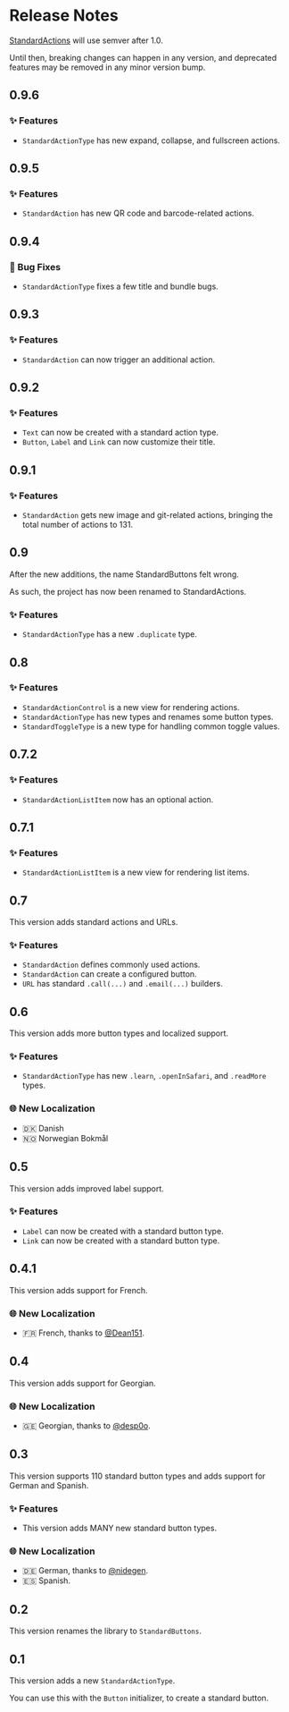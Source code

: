 # Release Notes

[StandardActions](https://github.com/danielsaidi/StandardActions) will use semver after 1.0. 

Until then, breaking changes can happen in any version, and deprecated features may be removed in any minor version bump.



## 0.9.6

### ✨ Features

* `StandardActionType` has new expand, collapse, and fullscreen actions.
 


## 0.9.5

### ✨ Features

* `StandardAction` has new QR code and barcode-related actions.
 


## 0.9.4

### 🐛 Bug Fixes

* `StandardActionType` fixes a few title and bundle bugs.
 


## 0.9.3

### ✨ Features

* `StandardAction` can now trigger an additional action.
 


## 0.9.2

### ✨ Features

* `Text` can now be created with a standard action type.
* `Button`, `Label` and `Link` can now customize their title.
 


## 0.9.1

### ✨ Features

* `StandardAction` gets new image and git-related actions, bringing the total number of actions to 131.
 


## 0.9

After the new additions, the name StandardButtons felt wrong.

As such, the project has now been renamed to StandardActions.

### ✨ Features

* `StandardActionType` has a new `.duplicate` type.



## 0.8

### ✨ Features

* `StandardActionControl` is a new view for rendering actions.
* `StandardActionType` has new types and renames some button types.
* `StandardToggleType` is a new type for handling common toggle values.



## 0.7.2

### ✨ Features

* `StandardActionListItem` now has an optional action.



## 0.7.1

### ✨ Features

* `StandardActionListItem` is a new view for rendering list items.



## 0.7

This version adds standard actions and URLs. 

### ✨ Features

* `StandardAction` defines commonly used actions.
* `StandardAction` can create a configured button.
* `URL` has standard `.call(...)` and `.email(...)` builders.



## 0.6

This version adds more button types and localized support. 

### ✨ Features

* `StandardActionType` has new `.learn`, `.openInSafari`, and `.readMore` types.

### 🌐 New Localization

* 🇩🇰 Danish 
* 🇳🇴 Norwegian Bokmål



## 0.5

This version adds improved label support. 

### ✨ Features

* `Label` can now be created with a standard button type.
* `Link` can now be created with a standard button type. 



## 0.4.1

This version adds support for French. 

### 🌐 New Localization

* 🇫🇷 French, thanks to [@Dean151](https://github.com/Dean151). 



## 0.4

This version adds support for Georgian. 

### 🌐 New Localization

* 🇬🇪 Georgian, thanks to [@desp0o](https://github.com/desp0o). 



## 0.3

This version supports 110 standard button types and adds support for German and Spanish. 

### ✨ Features

* This version adds MANY new standard button types.

### 🌐 New Localization

* 🇩🇪 German, thanks to [@nidegen](https://github.com/nidegen). 
* 🇪🇸 Spanish. 



## 0.2

This version renames the library to `StandardButtons`. 



## 0.1

This version adds a new `StandardActionType`.

You can use this with the `Button` initializer, to create a standard button. 

